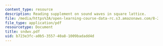 ```yaml
---
content_type: resource
description: Reading supplement on sound waves in square lattice.
file: /media/https%3A/open-learning-course-data-rc.s3.amazonaws.com/8-231-physics-of-solids-i-fall-2006/b723e3fca0b5355740a81009badadd4d_sndwv.pdf
file_type: application/pdf
resourcetype: Document
title: sndwv.pdf
uid: b723e3fc-a0b5-3557-40a8-1009badadd4d
---
```

